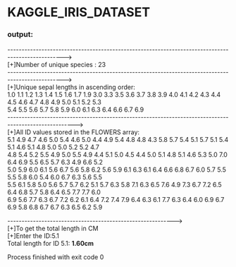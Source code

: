 # KAGGLE_IRIS_DATASET
 
<h3>output:</h3>
<p>
--------------------------------------------------------------------------------------------------><br>
[+]Number of unique species : 23<br>
--------------------------------------------------------------------------------------------------><br>
[+]Unique sepal lengths in ascending order:<br>
1.0 1.1 1.2 1.3 1.4 1.5 1.6 1.7 1.9 3.0 3.3 3.5 3.6 3.7 3.8 3.9 4.0 4.1 4.2 4.3 4.4 4.5 4.6 4.7 4.8 4.9 5.0 5.1 5.2 5.3<br>
5.4 5.5 5.6 5.7 5.8 5.9 6.0 6.1 6.3 6.4 6.6 6.7 6.9<br>
------------------------------------------------------------------------------------------------------><br>
[+]All ID values stored in the FLOWERS array:<br>
5.1 4.9 4.7 4.6 5.0 5.4 4.6 5.0 4.4 4.9 5.4 4.8 4.8 4.3 5.8 5.7 5.4 5.1 5.7 5.1 5.4 5.1 4.6 5.1 4.8 5.0 5.0 5.2 5.2 4.7<br>
4.8 5.4 5.2 5.5 4.9 5.0 5.5 4.9 4.4 5.1 5.0 4.5 4.4 5.0 5.1 4.8 5.1 4.6 5.3 5.0 7.0 6.4 6.9 5.5 6.5 5.7 6.3 4.9 6.6 5.2<br>
5.0 5.9 6.0 6.1 5.6 6.7 5.6 5.8 6.2 5.6 5.9 6.1 6.3 6.1 6.4 6.6 6.8 6.7 6.0 5.7 5.5 5.5 5.8 6.0 5.4 6.0 6.7 6.3 5.6 5.5<br>
5.5 6.1 5.8 5.0 5.6 5.7 5.7 6.2 5.1 5.7 6.3 5.8 7.1 6.3 6.5 7.6 4.9 7.3 6.7 7.2 6.5 6.4 6.8 5.7 5.8 6.4 6.5 7.7 7.7 6.0<br>
6.9 5.6 7.7 6.3 6.7 7.2 6.2 6.1 6.4 7.2 7.4 7.9 6.4 6.3 6.1 7.7 6.3 6.4 6.0 6.9 6.7 6.9 5.8 6.8 6.7 6.7 6.3 6.5 6.2 5.9<br>

-----------------------------------------------------------><br>
[+]To get the total length in CM<br>
[+]Enter the ID:5.1<br>
 Total length for ID 5.1: <b>1.60cm</b><br>

Process finished with exit code 0<br>
</p>
